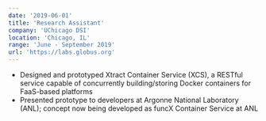 ```yaml
---
date: '2019-06-01'
title: 'Research Assistant'
company: 'UChicago DSI'
location: 'Chicago, IL'
range: 'June - September 2019'
url: 'https://labs.globus.org'
---
```


- Designed and prototyped Xtract Container Service (XCS), a RESTful service capable of concurrently building/storing Docker containers for FaaS-based platforms
- Presented prototype to developers at Argonne National Laboratory (ANL); concept now being developed as funcX Container Service at ANL
